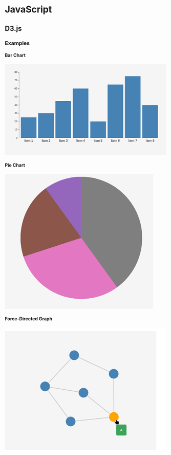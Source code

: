 # JavaScript


## D3.js

### Examples

#### Bar Chart

![image](D3.js/D3.js%20Bar%20Chart/bar_chart_d3.png)


#### Pie Chart

![image](D3.js/D3.js%20Pie%20Chart/pie_chart_d3.png)


#### Force-Directed Graph

![image](D3.js/D3.js%20force-directed%20graph/force-directed-graph.png)



